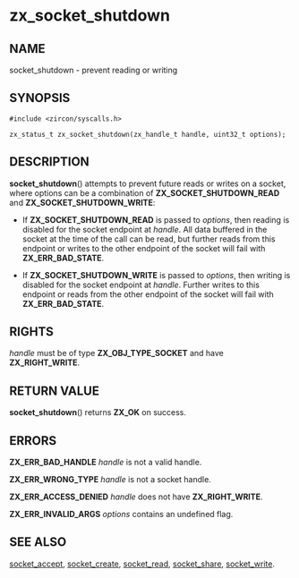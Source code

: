 # zx_socket_shutdown

## NAME

<!-- Updated by scripts/update-docs-from-abigen, do not edit this section manually. -->

socket_shutdown - prevent reading or writing

## SYNOPSIS

<!-- Updated by scripts/update-docs-from-abigen, do not edit this section manually. -->

```
#include <zircon/syscalls.h>

zx_status_t zx_socket_shutdown(zx_handle_t handle, uint32_t options);
```

## DESCRIPTION

**socket_shutdown**() attempts to prevent future reads or writes on a socket,
where options can be a combination of **ZX_SOCKET_SHUTDOWN_READ** and
**ZX_SOCKET_SHUTDOWN_WRITE**:

 * If **ZX_SOCKET_SHUTDOWN_READ** is passed to *options*, then reading is
   disabled for the socket endpoint at *handle*. All data buffered in the socket
   at the time of the call can be read, but further reads from this endpoint or
   writes to the other endpoint of the socket will fail with
   **ZX_ERR_BAD_STATE**.

 * If **ZX_SOCKET_SHUTDOWN_WRITE** is passed to *options*, then writing is
   disabled for the socket endpoint at *handle*. Further writes to this endpoint
   or reads from the other endpoint of the socket will fail with
   **ZX_ERR_BAD_STATE**.

## RIGHTS

<!-- Updated by scripts/update-docs-from-abigen, do not edit this section manually. -->

*handle* must be of type **ZX_OBJ_TYPE_SOCKET** and have **ZX_RIGHT_WRITE**.

## RETURN VALUE

**socket_shutdown**() returns **ZX_OK** on success.

## ERRORS

**ZX_ERR_BAD_HANDLE**  *handle* is not a valid handle.

**ZX_ERR_WRONG_TYPE**  *handle* is not a socket handle.

**ZX_ERR_ACCESS_DENIED**  *handle* does not have **ZX_RIGHT_WRITE**.

**ZX_ERR_INVALID_ARGS** *options* contains an undefined flag.

## SEE ALSO

[socket_accept](socket_accept.md),
[socket_create](socket_create.md),
[socket_read](socket_write.md),
[socket_share](socket_share.md),
[socket_write](socket_write.md).

